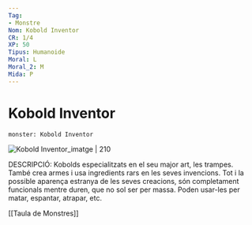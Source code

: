 ```yaml
---
Tag:
- Monstre
Nom: Kobold Inventor
CR: 1/4
XP: 50
Tipus: Humanoide
Moral: L
Moral_2: M
Mida: P
---
```

# Kobold Inventor

```statblock
monster: Kobold Inventor
```

![Kobold Inventor_imatge | 210](https://www.aidedd.org/dnd/images/kobold-inventor.jpg)

DESCRIPCIÓ: 
Kobolds especialitzats en el seu major art, les trampes. També crea armes i usa ingredients rars en les seves invencions. Tot i la possible aparença estranya de les seves creacions, són completament funcionals mentre duren, que no sol ser per massa. Poden usar-les per matar, espantar, atrapar, etc.

[[Taula de Monstres]]
